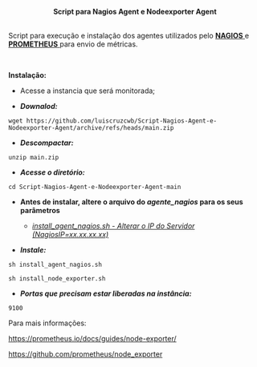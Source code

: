 <p style="text-align: center;"><strong>Script para Nagios Agent e Nodeexporter Agent</strong></p>
<p><br />Script para execução e instalação dos agentes utilizados pelo <span style="text-decoration: underline;"><strong>NAGIOS</strong> </span>e <span style="text-decoration: underline;"><strong>PROMETHEUS</strong> </span>para envio de m&eacute;tricas.&nbsp;</p>
<p>&nbsp;</p>
<p data-pm-slice="1 1 []"><strong>Instala&ccedil;&atilde;o:</strong></p>
<ul class="ak-ul">
<li>
<p>Acesse a instancia que ser&aacute; monitorada;</p>
</li>
<li>
<p><em><strong>Downalod: </strong></em></p>
</li>
</ul>
<pre><code>wget https://github.com/luiscruzcwb/Script-Nagios-Agent-e-Nodeexporter-Agent/archive/refs/heads/main.zip</code></pre>
<ul class="ak-ul">
<li>
<p><em><strong>Descompactar:&nbsp;</strong></em></p>
</li>
</ul>
<pre><code>unzip main.zip&nbsp;</code></pre>
<ul class="ak-ul">
<li>
<p><em><strong>Acesse o diret&oacute;rio:&nbsp;</strong></em></p>
</li>
</ul>
<pre><code>cd Script-Nagios-Agent-e-Nodeexporter-Agent-main</code></pre>
<ul class="ak-ul">
<li>
<p><strong>Antes de instalar, altere o arquivo do </strong><em><strong>agente_nagios</strong></em><strong> para os seus par&acirc;metros</strong></p>
<ul class="ak-ul">
<li>
<p><em><u>install_agent_nagios.sh - Alterar o IP do Servidor (NagiosIP=xx.xx.xx.xx)</u></em></p>
</li>
</ul>
</li>
</ul>
<ul class="ak-ul">
<li>
<p><em><strong>Instale:</strong></em></p>
</li>
</ul>
<pre><code>sh install_agent_nagios.sh</code></pre>
<pre><code>sh install_node_exporter.sh</code></pre>
<ul class="ak-ul">
<li>
<p><em><strong>Portas que precisam estar liberadas na inst&acirc;ncia:</strong></em></p>
</li>
</ul>
<pre><code>9100</code></pre>
<p>Para mais informa&ccedil;&otilde;es:</p>
<p><a href="https://prometheus.io/docs/guides/node-exporter/">https://prometheus.io/docs/guides/node-exporter/</a></p>
<p><a href="https://github.com/prometheus/node_exporter">https://github.com/prometheus/node_exporter</a></p>
<p>&nbsp;</p>
